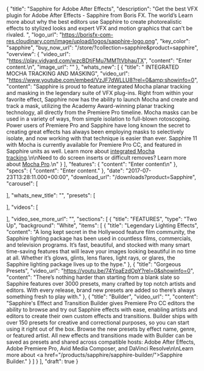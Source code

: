 {
  "title": "Sapphire for Adobe After Effects",
  "description": "Get the best VFX plugin for Adobe After Effects - Sapphire from Boris FX. The world’s Learn more about why the best editors use Sapphire to create photorealistic effects to stylized looks and expert VFX and motion graphics that can't be rivaled. ",
  "logo_url": "https://borisfx-com-res.cloudinary.com/image/upload/logos/sapphire-logo.png",
  "key_color": "sapphire",
  "buy_now_url": "/store/?collection=sapphire&product=sapphire",
  "overview": {
    "video_url": "https://play.vidyard.com/wzcBDtjFMu7MMTtVbhauTX",
    "content": "Enter content.\n",
    "image_url": ""
  },
  "whats_new": [
    {
      "title": " INTEGRATED MOCHA TRACKING AND MASKING",
      "video_url": "https://www.youtube.com/embed/VzJF7dWLLU8?rel=0&amp;showinfo=0",
      "content": "Sapphire is proud to feature integrated Mocha planar tracking and masking in the legendary suite of VFX plug-ins. Right from within your favorite effect, Sapphire now has the ability to launch Mocha and create and track a mask, utilizing the Academy Award-winning planar tracking technology, all directly from the Premiere Pro timeline. Mocha masks can be used in a variety of ways, from simple isolation to full-blown rotoscoping. Power users of Premiere Pro and Sapphire have long known the secret to creating great effects has always been employing masks to selectively isolate, and now working with that technique is easier than ever. Sapphire 11 with Mocha is currently available for Premiere Pro CC, and featured in Sapphire units as well. Learn more about [integrated Mocha tracking](/products/sapphire/mocha-in-sapphire/).\n\nNeed to do screen inserts or difficult removes? Learn more about [Mocha Pro](/products/mocha/why-mocha-pro-is-a-must-have-tool/).\n"
    }
  ],
  "features": {
    "content": "Enter content\n"
  },
  "specs": {
    "content": "Enter content."
  },
  "date": "2017-07-23T13:28:11.000+00:00",
  "download_url": "/downloads?product=Sapphire",
  "carousel": [

  ],
  "whats_new_title": "",
  "presets": [

  ],
  "videos": [

  ],
  "video_see_more_url": "",
  "sections": [
    {
      "title": "FEATURES",
      "type": "Two Up",
      "background": "White",
      "items": [
        {
          "title": "Legendary Lighting Effects",
          "content": "A long kept secret in the Hollywood feature film community, the Sapphire lighting package has been used in countless films, commercials, and television programs. It’s fast, beautiful, and stocked with many smart time-saving features that will leave your images looking beautiful in no time at all. Whether it’s glows, glints, lens flares, light rays, or glares, the Sapphire lighting package lives up to the hype."
        },
        {
          "title": "Gorgeous Presets",
          "video_url": "https://youtu.be/74YpaEzdOpY?rel=0&showinfo=0",
          "content": "There’s nothing harder than starting from a blank slate so Sapphire features over 3000 presets, many crafted by top notch artists and editors. With every release, brand new presets are added so there’s always something fresh to play with."
        },
        {
          "title": "Builder",
          "video_url": "",
          "content": "Sapphire's Effect and Transition Builder gives Premiere Pro CC editors the ability to browse and try out Sapphire effects with ease, enabling artists and editors to create their own custom effects and transitions. Builder ships with over 150 presets for creative and correctional purposes, so you can start using it right out of the box. Browse the new presets by effect name, genre, or featured artist. All new effects and transitions made with Builder can be saved as presets and shared across compatible hosts: Adobe After Effects, Adobe Premiere Pro, Avid Media Composer, and DaVinci Resolve\n\nLearn more about <a href=\"/products/sapphire/sapphire-builder/\">Sapphire Builder</a>."
        }
      ]
    }
  ],
  "draft": true
}
